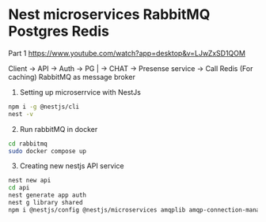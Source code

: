# Nest microservices RabbitMQ Postgres Redis

Part 1
https://www.youtube.com/watch?app=desktop&v=LJwZxSD1QOM 


Client -> API -> Auth -> PG 
            | -> CHAT -> Presense service -> Call
             Redis (For caching)
RabbitMQ as message broker 

1. Setting up microserrvice with NestJs
```bash
npm i -g @nestjs/cli 
nest -v
```

2. Run rabbitMQ in docker
```bash
cd rabbitmq
sudo docker compose up
``` 

3. Creating new nestjs API service
```bash
nest new api
cd api
nest generate app auth 
nest g library shared
npm i @nestjs/config @nestjs/microservices amqplib amqp-connection-manager
```